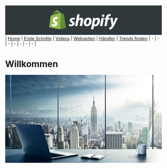 ﻿![Shopify](images/banner.png "Shopify")
| [Home](index.html) | [Erste Schritte](pages/erste_schritte.html) | [Videos](pages/videos.html) | [Webseiten](pages/webseiten.html) |  [Händler](pages/händler.html) | [Trends finden](pages/trends.html)
| - | - | - | - | - | - | - |

# Willkommen
![Business](images/business.jpg)
